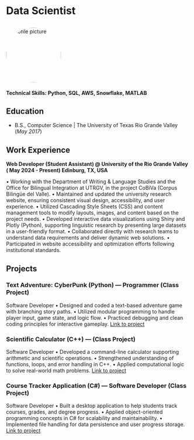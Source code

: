 # Data Scientist
<img src="assets/imgs/20241202_223242.jpg" alt="Profile picture" width="150" style="border-radius: 50%; margin-top: 10px;">

#### Technical Skills: Python, SQL, AWS, Snowflake, MATLAB

## Education		        		
- B.S., Computer Science | The University of Texas Rio Grande Valley (_May 2017_)

## Work Experience
**Web Developer (Student Assistant) @ University of the Rio Grande Valley ( May 2024 - Present) Edinburg, TX, USA**

•  Working with the Department of Writing & Language Studies and the Office for Bilingual Integration at UTRGV, in the project 
CoBiVa (Corpus Bilingüe del Valle).
 •  Maintained and updated the university research website, ensuring consistent visual design, accessibility, and user experience.
 •  Utilized Cascading Style Sheets (CSS) and content management tools to modify layouts, images, and content based on the project 
needs.
 •  Developed interactive data visualizations using Shiny and Plotly (Python), supporting linguistic research by presenting large datasets in 
a user-friendly format.
 •  Collaborated directly with research teams to understand data requirements and deliver dynamic web solutions.
 •  Participated in website accessibility and optimization efforts following institutional standards.


## Projects
### Text Adventure: CyberPunk (Python) — Programmer (Class Project)
 Software Developer
 •  Designed and coded a text-based adventure game with branching story paths.
 •  Utilized modular programming to handle player input, game state, and logic flow.
 •  Practiced debugging and clean coding principles for interactive gameplay.
 [Link to project](https://github.com/JavierGravex/TextAdventure-CyberPunk) 
 
### Scientific Calculator (C++) — (Class Project)
 Software Developer
 •  Developed a command-line calculator supporting arithmetic and scientific operations.
 •  Strengthened understanding of functions, loops, and error handling in C++.
 •  Applied computational logic to solve real-world math problems.
 [Link to project](https://github.com/JavierGravex/Scientific_Calculator)
 
 ### Course Tracker Application (C#) — Software Developer (Class Project)
 Software Developer
 •  Built a desktop application to help students track courses, grades, and degree progress.
 •  Applied object-oriented programming concepts in C# for scalability and maintainability.
 •  Implemented file handling for data persistence and user progress storage.
 [Link to project](https://github.com/JavierGravex/Course-Tracker-Application)


